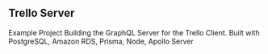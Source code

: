 ## Trello Server

Example Project Building the GraphQL Server for the Trello Client.
Built with PostgreSQL, Amazon RDS, Prisma, Node, Apollo Server
